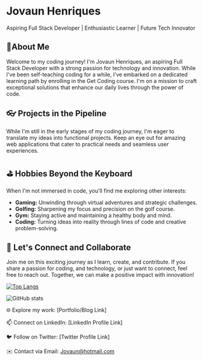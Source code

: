 # Jovaun Henriques
Aspiring Full Stack Developer | Enthusiastic Learner | Future Tech Innovator

## 🤖About Me
Welcome to my coding journey! I'm Jovaun Henriques, an aspiring Full Stack Developer with a strong passion for technology and innovation. While I've been self-teaching coding for a while, I've embarked on a dedicated learning path by enrolling in the Get Coding course. I'm on a mission to craft exceptional solutions that enhance our daily lives through the power of code.
## 👓 Projects in the Pipeline
While I'm still in the early stages of my coding journey, I'm eager to translate my ideas into functional projects. Keep an eye out for amazing web applications that cater to practical needs and seamless user experiences.

## ⛳ Hobbies Beyond the Keyboard
When I'm not immersed in code, you'll find me exploring other interests:
- **Gaming:** Unwinding through virtual adventures and strategic challenges.
- **Golfing:** Sharpening my focus and precision on the golf course.
- **Gym:** Staying active and maintaining a healthy body and mind.
- **Coding:** Turning ideas into reality through lines of code and creative problem-solving.

## 📨 Let's Connect and Collaborate
Join me on this exciting journey as I learn, create, and contribute. If you share a passion for coding, and technology, or just want to connect, feel free to reach out. Together, we can make a positive impact with innovation!
 

[![Top Langs](https://github-readme-stats.vercel.app/api/top-langs/?username=Jovaun_Heriques)](https://github.com/anuraghazra/github-readme-stats)

![GitHub stats](https://github-readme-stats.vercel.app/api?username=JovaunHenriques&show_icons=true)  
 
🌐 Explore my work: [Portfolio/Blog Link]

📫 Connect on LinkedIn: [LinkedIn Profile Link]

🐦 Follow on Twitter: [Twitter Profile Link]

✉️ Contact via Email: Jovaun@hotmail.com
